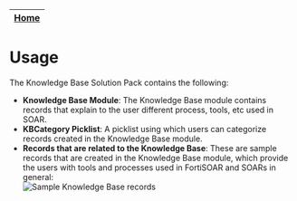 | [Home](https://github.com/fortinet-fortisoar/solution-pack-/blob/develop/README.md) | 
|--------------------------------------------|

# Usage

The Knowledge Base Solution Pack contains the following:

- **Knowledge Base Module**: The Knowledge Base module contains records that explain to the user different process, tools, etc used in SOAR.
- **KBCategory Picklist**: A picklist using which users can categorize records created in the Knowledge Base module.
- **Records that are related to the Knowledge Base**: These are sample records that are created in the Knowledge Base module, which provide the users with tools and processes used in FortiSOAR and SOARs in general:  
    ![Sample Knowledge Base records](https://github.com/fortinet-fortisoar/solution-pack-/blob/develop/docs/res/KBSampleRecords.png)

